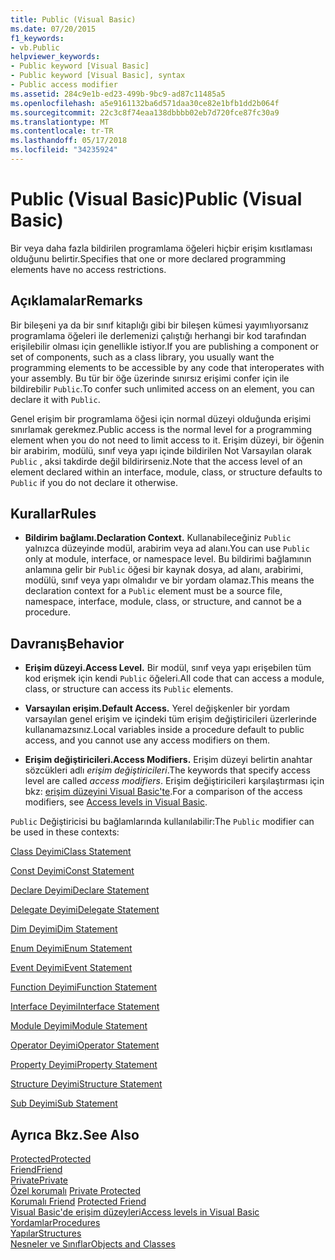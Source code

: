 ```yaml
---
title: Public (Visual Basic)
ms.date: 07/20/2015
f1_keywords:
- vb.Public
helpviewer_keywords:
- Public keyword [Visual Basic]
- Public keyword [Visual Basic], syntax
- Public access modifier
ms.assetid: 284c9e1b-ed23-499b-9bc9-ad87c11485a5
ms.openlocfilehash: a5e9161132ba6d571daa30ce82e1bfb1dd2b064f
ms.sourcegitcommit: 22c3c8f74eaa138dbbbb02eb7d720fce87fc30a9
ms.translationtype: MT
ms.contentlocale: tr-TR
ms.lasthandoff: 05/17/2018
ms.locfileid: "34235924"
---
```

# <a name="public-visual-basic"></a><span data-ttu-id="b0d06-102">Public (Visual Basic)</span><span class="sxs-lookup"><span data-stu-id="b0d06-102">Public (Visual Basic)</span></span>
<span data-ttu-id="b0d06-103">Bir veya daha fazla bildirilen programlama öğeleri hiçbir erişim kısıtlaması olduğunu belirtir.</span><span class="sxs-lookup"><span data-stu-id="b0d06-103">Specifies that one or more declared programming elements have no access restrictions.</span></span>  
  
## <a name="remarks"></a><span data-ttu-id="b0d06-104">Açıklamalar</span><span class="sxs-lookup"><span data-stu-id="b0d06-104">Remarks</span></span>  
 <span data-ttu-id="b0d06-105">Bir bileşeni ya da bir sınıf kitaplığı gibi bir bileşen kümesi yayımlıyorsanız programlama öğeleri ile derlemenizi çalıştığı herhangi bir kod tarafından erişilebilir olması için genellikle istiyor.</span><span class="sxs-lookup"><span data-stu-id="b0d06-105">If you are publishing a component or set of components, such as a class library, you usually want the programming elements to be accessible by any code that interoperates with your assembly.</span></span> <span data-ttu-id="b0d06-106">Bu tür bir öğe üzerinde sınırsız erişimi confer için ile bildirebilir `Public`.</span><span class="sxs-lookup"><span data-stu-id="b0d06-106">To confer such unlimited access on an element, you can declare it with `Public`.</span></span>  
  
 <span data-ttu-id="b0d06-107">Genel erişim bir programlama öğesi için normal düzeyi olduğunda erişimi sınırlamak gerekmez.</span><span class="sxs-lookup"><span data-stu-id="b0d06-107">Public access is the normal level for a programming element when you do not need to limit access to it.</span></span> <span data-ttu-id="b0d06-108">Erişim düzeyi, bir öğenin bir arabirim, modülü, sınıf veya yapı içinde bildirilen Not Varsayılan olarak `Public` , aksi takdirde değil bildirirseniz.</span><span class="sxs-lookup"><span data-stu-id="b0d06-108">Note that the access level of an element declared within an interface, module, class, or structure defaults to `Public` if you do not declare it otherwise.</span></span>  
  
## <a name="rules"></a><span data-ttu-id="b0d06-109">Kurallar</span><span class="sxs-lookup"><span data-stu-id="b0d06-109">Rules</span></span>  
  
-   <span data-ttu-id="b0d06-110">**Bildirim bağlamı.**</span><span class="sxs-lookup"><span data-stu-id="b0d06-110">**Declaration Context.**</span></span> <span data-ttu-id="b0d06-111">Kullanabileceğiniz `Public` yalnızca düzeyinde modül, arabirim veya ad alanı.</span><span class="sxs-lookup"><span data-stu-id="b0d06-111">You can use `Public` only at module, interface, or namespace level.</span></span> <span data-ttu-id="b0d06-112">Bu bildirimi bağlamının anlamına gelir bir `Public` öğesi bir kaynak dosya, ad alanı, arabirimi, modülü, sınıf veya yapı olmalıdır ve bir yordam olamaz.</span><span class="sxs-lookup"><span data-stu-id="b0d06-112">This means the declaration context for a `Public` element must be a source file, namespace, interface, module, class, or structure, and cannot be a procedure.</span></span>  
  
## <a name="behavior"></a><span data-ttu-id="b0d06-113">Davranış</span><span class="sxs-lookup"><span data-stu-id="b0d06-113">Behavior</span></span>  
  
-   <span data-ttu-id="b0d06-114">**Erişim düzeyi.**</span><span class="sxs-lookup"><span data-stu-id="b0d06-114">**Access Level.**</span></span> <span data-ttu-id="b0d06-115">Bir modül, sınıf veya yapı erişebilen tüm kod erişmek için kendi `Public` öğeleri.</span><span class="sxs-lookup"><span data-stu-id="b0d06-115">All code that can access a module, class, or structure can access its `Public` elements.</span></span>  
  
-   <span data-ttu-id="b0d06-116">**Varsayılan erişim.**</span><span class="sxs-lookup"><span data-stu-id="b0d06-116">**Default Access.**</span></span> <span data-ttu-id="b0d06-117">Yerel değişkenler bir yordam varsayılan genel erişim ve içindeki tüm erişim değiştiricileri üzerlerinde kullanamazsınız.</span><span class="sxs-lookup"><span data-stu-id="b0d06-117">Local variables inside a procedure default to public access, and you cannot use any access modifiers on them.</span></span>  
  
-   <span data-ttu-id="b0d06-118">**Erişim değiştiricileri.**</span><span class="sxs-lookup"><span data-stu-id="b0d06-118">**Access Modifiers.**</span></span> <span data-ttu-id="b0d06-119">Erişim düzeyi belirtin anahtar sözcükleri adlı *erişim değiştiricileri*.</span><span class="sxs-lookup"><span data-stu-id="b0d06-119">The keywords that specify access level are called *access modifiers*.</span></span> <span data-ttu-id="b0d06-120">Erişim değiştiricileri karşılaştırması için bkz: [erişim düzeyini Visual Basic'te](../../../visual-basic/programming-guide/language-features/declared-elements/access-levels.md).</span><span class="sxs-lookup"><span data-stu-id="b0d06-120">For a comparison of the access modifiers, see [Access levels in Visual Basic](../../../visual-basic/programming-guide/language-features/declared-elements/access-levels.md).</span></span>  
  
 <span data-ttu-id="b0d06-121">`Public` Değiştiricisi bu bağlamlarında kullanılabilir:</span><span class="sxs-lookup"><span data-stu-id="b0d06-121">The `Public` modifier can be used in these contexts:</span></span>  
  
 [<span data-ttu-id="b0d06-122">Class Deyimi</span><span class="sxs-lookup"><span data-stu-id="b0d06-122">Class Statement</span></span>](../../../visual-basic/language-reference/statements/class-statement.md)  
  
 [<span data-ttu-id="b0d06-123">Const Deyimi</span><span class="sxs-lookup"><span data-stu-id="b0d06-123">Const Statement</span></span>](../../../visual-basic/language-reference/statements/const-statement.md)  
  
 [<span data-ttu-id="b0d06-124">Declare Deyimi</span><span class="sxs-lookup"><span data-stu-id="b0d06-124">Declare Statement</span></span>](../../../visual-basic/language-reference/statements/declare-statement.md)  
  
 [<span data-ttu-id="b0d06-125">Delegate Deyimi</span><span class="sxs-lookup"><span data-stu-id="b0d06-125">Delegate Statement</span></span>](../../../visual-basic/language-reference/statements/delegate-statement.md)  
  
 [<span data-ttu-id="b0d06-126">Dim Deyimi</span><span class="sxs-lookup"><span data-stu-id="b0d06-126">Dim Statement</span></span>](../../../visual-basic/language-reference/statements/dim-statement.md)  
  
 [<span data-ttu-id="b0d06-127">Enum Deyimi</span><span class="sxs-lookup"><span data-stu-id="b0d06-127">Enum Statement</span></span>](../../../visual-basic/language-reference/statements/enum-statement.md)  
  
 [<span data-ttu-id="b0d06-128">Event Deyimi</span><span class="sxs-lookup"><span data-stu-id="b0d06-128">Event Statement</span></span>](../../../visual-basic/language-reference/statements/event-statement.md)  
  
 [<span data-ttu-id="b0d06-129">Function Deyimi</span><span class="sxs-lookup"><span data-stu-id="b0d06-129">Function Statement</span></span>](../../../visual-basic/language-reference/statements/function-statement.md)  
  
 [<span data-ttu-id="b0d06-130">Interface Deyimi</span><span class="sxs-lookup"><span data-stu-id="b0d06-130">Interface Statement</span></span>](../../../visual-basic/language-reference/statements/interface-statement.md)  
  
 [<span data-ttu-id="b0d06-131">Module Deyimi</span><span class="sxs-lookup"><span data-stu-id="b0d06-131">Module Statement</span></span>](../../../visual-basic/language-reference/statements/module-statement.md)  
  
 [<span data-ttu-id="b0d06-132">Operator Deyimi</span><span class="sxs-lookup"><span data-stu-id="b0d06-132">Operator Statement</span></span>](../../../visual-basic/language-reference/statements/operator-statement.md)  
  
 [<span data-ttu-id="b0d06-133">Property Deyimi</span><span class="sxs-lookup"><span data-stu-id="b0d06-133">Property Statement</span></span>](../../../visual-basic/language-reference/statements/property-statement.md)  
  
 [<span data-ttu-id="b0d06-134">Structure Deyimi</span><span class="sxs-lookup"><span data-stu-id="b0d06-134">Structure Statement</span></span>](../../../visual-basic/language-reference/statements/structure-statement.md)  
  
 [<span data-ttu-id="b0d06-135">Sub Deyimi</span><span class="sxs-lookup"><span data-stu-id="b0d06-135">Sub Statement</span></span>](../../../visual-basic/language-reference/statements/sub-statement.md)  
  
## <a name="see-also"></a><span data-ttu-id="b0d06-136">Ayrıca Bkz.</span><span class="sxs-lookup"><span data-stu-id="b0d06-136">See Also</span></span>  
 [<span data-ttu-id="b0d06-137">Protected</span><span class="sxs-lookup"><span data-stu-id="b0d06-137">Protected</span></span>](../../../visual-basic/language-reference/modifiers/protected.md)  
 [<span data-ttu-id="b0d06-138">Friend</span><span class="sxs-lookup"><span data-stu-id="b0d06-138">Friend</span></span>](../../../visual-basic/language-reference/modifiers/friend.md)  
 [<span data-ttu-id="b0d06-139">Private</span><span class="sxs-lookup"><span data-stu-id="b0d06-139">Private</span></span>](../../../visual-basic/language-reference/modifiers/private.md)  
 <span data-ttu-id="b0d06-140">[Özel korumalı](private-protected.md) </span><span class="sxs-lookup"><span data-stu-id="b0d06-140">[Private Protected](private-protected.md) </span></span>  
 <span data-ttu-id="b0d06-141">[Korumalı Friend](protected-friend.md) </span><span class="sxs-lookup"><span data-stu-id="b0d06-141">[Protected Friend](protected-friend.md) </span></span>  
 [<span data-ttu-id="b0d06-142">Visual Basic'de erişim düzeyleri</span><span class="sxs-lookup"><span data-stu-id="b0d06-142">Access levels in Visual Basic</span></span>](../../../visual-basic/programming-guide/language-features/declared-elements/access-levels.md)  
 [<span data-ttu-id="b0d06-143">Yordamlar</span><span class="sxs-lookup"><span data-stu-id="b0d06-143">Procedures</span></span>](../../../visual-basic/programming-guide/language-features/procedures/index.md)  
 [<span data-ttu-id="b0d06-144">Yapılar</span><span class="sxs-lookup"><span data-stu-id="b0d06-144">Structures</span></span>](../../../visual-basic/programming-guide/language-features/data-types/structures.md)  
 [<span data-ttu-id="b0d06-145">Nesneler ve Sınıflar</span><span class="sxs-lookup"><span data-stu-id="b0d06-145">Objects and Classes</span></span>](../../../visual-basic/programming-guide/language-features/objects-and-classes/index.md)
